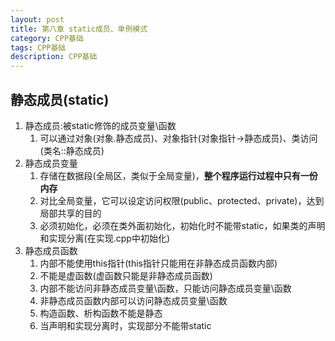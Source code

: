 ```yaml
---
layout: post
title: 第八章 static成员、单例模式
category: CPP基础
tags: CPP基础
description: CPP基础
--- 
```


## 静态成员(static)
1. 静态成员:被static修饰的成员变量\函数
    1. 可以通过对象(对象.静态成员)、对象指针(对象指针->静态成员)、类访问(类名::静态成员)
2. 静态成员变量
    1. 存储在数据段(全局区，类似于全局变量)，**整个程序运行过程中只有一份内存**
    2. 对比全局变量，它可以设定访问权限(public、protected、private)，达到局部共享的目的
    3. 必须初始化，必须在类外面初始化，初始化时不能带static，如果类的声明和实现分离(在实现.cpp中初始化)
3. 静态成员函数
    1. 内部不能使用this指针(this指针只能用在非静态成员函数内部)
    2. 不能是虚函数(虚函数只能是非静态成员函数)
    3. 内部不能访问非静态成员变量\函数，只能访问静态成员变量\函数
    4. 非静态成员函数内部可以访问静态成员变量\函数
    5. 构造函数、析构函数不能是静态
    6. 当声明和实现分离时，实现部分不能带static


